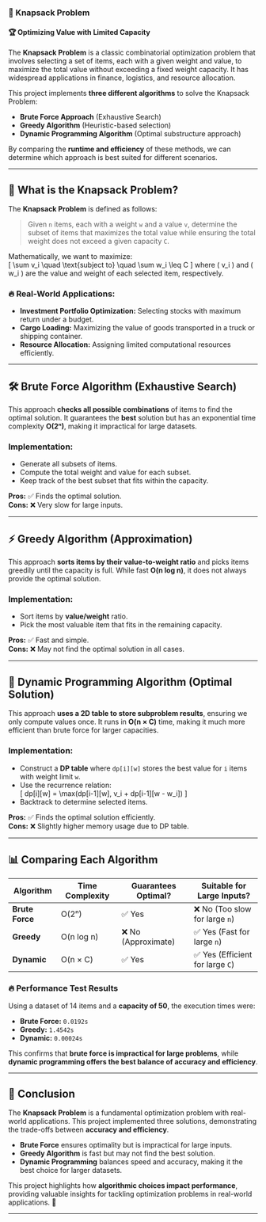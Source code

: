 ### 🌊 Knapsack Problem  

#### 🏆 Optimizing Value with Limited Capacity  

The **Knapsack Problem** is a classic combinatorial optimization problem that involves selecting a set of items, each with a given weight and value, to maximize the total value without exceeding a fixed weight capacity. It has widespread applications in finance, logistics, and resource allocation.  

This project implements **three different algorithms** to solve the Knapsack Problem:  

- **Brute Force Approach** (Exhaustive Search)  
- **Greedy Algorithm** (Heuristic-based selection)  
- **Dynamic Programming Algorithm** (Optimal substructure approach)  

By comparing the **runtime and efficiency** of these methods, we can determine which approach is best suited for different scenarios.  

---

## 🤔 What is the Knapsack Problem?  

The **Knapsack Problem** is defined as follows:  

> Given `n` items, each with a weight `w` and a value `v`, determine the subset of items that maximizes the total value while ensuring the total weight does not exceed a given capacity `C`.  

Mathematically, we want to maximize:  
\[
\sum v_i \quad \text{subject to} \quad \sum w_i \leq C
\]
where \( v_i \) and \( w_i \) are the value and weight of each selected item, respectively.  

### 🔥 Real-World Applications:  
- **Investment Portfolio Optimization:** Selecting stocks with maximum return under a budget.  
- **Cargo Loading:** Maximizing the value of goods transported in a truck or shipping container.  
- **Resource Allocation:** Assigning limited computational resources efficiently.  

---

## 🛠️ Brute Force Algorithm (Exhaustive Search)  

This approach **checks all possible combinations** of items to find the optimal solution. It guarantees the **best** solution but has an exponential time complexity **O(2ⁿ)**, making it impractical for large datasets.  

### Implementation:  
- Generate all subsets of items.  
- Compute the total weight and value for each subset.  
- Keep track of the best subset that fits within the capacity.  

**Pros:** ✅ Finds the optimal solution.  
**Cons:** ❌ Very slow for large inputs.  

---

## ⚡ Greedy Algorithm (Approximation)  

This approach **sorts items by their value-to-weight ratio** and picks items greedily until the capacity is full. While fast **O(n log n)**, it does not always provide the optimal solution.  

### Implementation:  
- Sort items by **value/weight** ratio.  
- Pick the most valuable item that fits in the remaining capacity.  

**Pros:** ✅ Fast and simple.  
**Cons:** ❌ May not find the optimal solution in all cases.  

---

## 🧮 Dynamic Programming Algorithm (Optimal Solution)  

This approach **uses a 2D table to store subproblem results**, ensuring we only compute values once. It runs in **O(n × C)** time, making it much more efficient than brute force for larger capacities.  

### Implementation:  
- Construct a **DP table** where `dp[i][w]` stores the best value for `i` items with weight limit `w`.  
- Use the recurrence relation:  
  \[
  dp[i][w] = \max(dp[i-1][w], v_i + dp[i-1][w - w_i])
  \]
- Backtrack to determine selected items.  

**Pros:** ✅ Finds the optimal solution efficiently.  
**Cons:** ❌ Slightly higher memory usage due to DP table.  

---

## 📊 Comparing Each Algorithm  

| Algorithm      | Time Complexity | Guarantees Optimal? | Suitable for Large Inputs? |
|---------------|----------------|----------------------|----------------------------|
| **Brute Force** | O(2ⁿ)           | ✅ Yes               | ❌ No (Too slow for large `n`) |
| **Greedy**     | O(n log n)      | ❌ No (Approximate)  | ✅ Yes (Fast for large `n`) |
| **Dynamic**    | O(n × C)        | ✅ Yes               | ✅ Yes (Efficient for large `C`) |

### 🔥 Performance Test Results  

Using a dataset of 14 items and a **capacity of 50**, the execution times were:  

- **Brute Force:** `0.0192s`
- **Greedy:** `1.4542s`
- **Dynamic:** `0.00024s`  

This confirms that **brute force is impractical for large problems**, while **dynamic programming offers the best balance of accuracy and efficiency**.  

---

## 🎯 Conclusion  

The **Knapsack Problem** is a fundamental optimization problem with real-world applications. This project implemented three solutions, demonstrating the trade-offs between **accuracy and efficiency**.  

- **Brute Force** ensures optimality but is impractical for large inputs.  
- **Greedy Algorithm** is fast but may not find the best solution.  
- **Dynamic Programming** balances speed and accuracy, making it the best choice for larger datasets.  

This project highlights how **algorithmic choices impact performance**, providing valuable insights for tackling optimization problems in real-world applications. 🚀  

---

